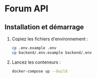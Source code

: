 # Forum API

## Installation et démarrage

1. Copiez les fichiers d'environnement :

   ```bash
   cp .env.example .env
   cp backend/.env.example backend/.env

   ```

2. Lancez les conteneurs :
   ```bash
   docker-compose up --build
   ```

